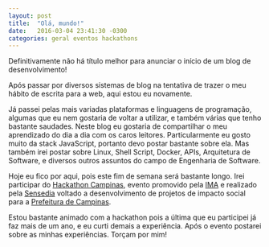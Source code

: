 ```yaml
---
layout: post
title:  "Olá, mundo!"
date:   2016-03-04 23:41:30 -0300
categories: geral eventos hackathons
---
```

Definitivamente não há título melhor para anunciar o início de um blog de desenvolvimento!

Após passar por diversos sistemas de blog na tentativa de trazer o meu hábito de escrita para a web, aqui estou eu novamente.

Já passei pelas mais variadas plataformas e linguagens de programação, algumas que eu nem gostaria de voltar a utilizar, e também várias que tenho bastante saudades. Neste blog eu gostaria de compartilhar o meu aprendizado do dia a dia com os caros leitores. Particularmente eu gosto muito da stack JavaScript, portanto devo postar bastante sobre ela. Mas também irei postar sobre Linux, Shell Script, Docker, APIs, Arquitetura de Software, e diversos outros assuntos do campo de Engenharia de Software.

Hoje eu fico por aqui, pois este fim de semana será bastante longo. Irei participar do [Hackathon Campinas][hackathon-campinas], evento promovido pela [IMA][ima] e realizado pela [Sensedia][sensedia] voltado a desenvolvimento de projetos de impacto social para a [Prefeitura de Campinas][prefeitura-campinas].

Estou bastante animado com a hackathon pois a última que eu participei já faz mais de um ano, e eu curti demais a experiência. Após o evento postarei sobre as minhas experiências. Torçam por mim!

[hackathon-campinas]: http://hackathon.ima.sp.gov.br/api-portal/
[ima]: https://ima.sp.gov.br/
[sensedia]: http://sensedia.com/
[prefeitura-campinas]: http://www.campinas.sp.gov.br/
